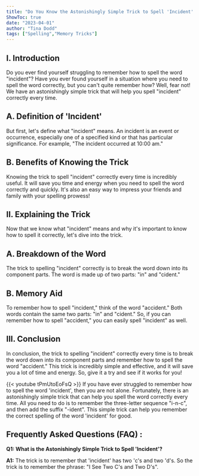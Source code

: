 ```yaml
---
title: "Do You Know the Astonishingly Simple Trick to Spell 'Incident' Every Time?"
ShowToc: true 
date: "2023-04-01"
author: "Tina Dodd" 
tags: ["Spelling","Memory Tricks"]
---
```

## I. Introduction

Do you ever find yourself struggling to remember how to spell the word "incident"? Have you ever found yourself in a situation where you need to spell the word correctly, but you can't quite remember how? Well, fear not! We have an astonishingly simple trick that will help you spell "incident" correctly every time.

## A. Definition of 'Incident'

But first, let's define what "incident" means. An incident is an event or occurrence, especially one of a specified kind or that has particular significance. For example, "The incident occurred at 10:00 am."

## B. Benefits of Knowing the Trick

Knowing the trick to spell "incident" correctly every time is incredibly useful. It will save you time and energy when you need to spell the word correctly and quickly. It's also an easy way to impress your friends and family with your spelling prowess!

## II. Explaining the Trick

Now that we know what "incident" means and why it's important to know how to spell it correctly, let's dive into the trick.

## A. Breakdown of the Word

The trick to spelling "incident" correctly is to break the word down into its component parts. The word is made up of two parts: "in" and "cident."

## B. Memory Aid

To remember how to spell "incident," think of the word "accident." Both words contain the same two parts: "in" and "cident." So, if you can remember how to spell "accident," you can easily spell "incident" as well.

## III. Conclusion

In conclusion, the trick to spelling "incident" correctly every time is to break the word down into its component parts and remember how to spell the word "accident." This trick is incredibly simple and effective, and it will save you a lot of time and energy. So, give it a try and see if it works for you!

{{< youtube tPmUtoEoFsQ >}} 
If you have ever struggled to remember how to spell the word 'incident', then you are not alone. Fortunately, there is an astonishingly simple trick that can help you spell the word correctly every time. All you need to do is to remember the three-letter sequence "i-n-c", and then add the suffix "-ident". This simple trick can help you remember the correct spelling of the word 'incident' for good.

## Frequently Asked Questions (FAQ) :
**Q1: What is the Astonishingly Simple Trick to Spell 'Incident'?**

**A1:** The trick is to remember that 'incident' has two 'c's and two 'd's. So the trick is to remember the phrase: "I See Two C's and Two D's".






